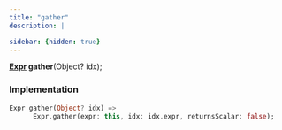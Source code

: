```yaml
---
title: "gather"
description: |

sidebar: {hidden: true}
---
```

<span class="dart-code"><strong>[Expr] gather</strong>(<span class="nobr">Object? idx</span>);</span>


### Implementation
```dart
Expr gather(Object? idx) =>
      Expr.gather(expr: this, idx: idx.expr, returnsScalar: false);
```

[Expr]: /reference/classes/expr/